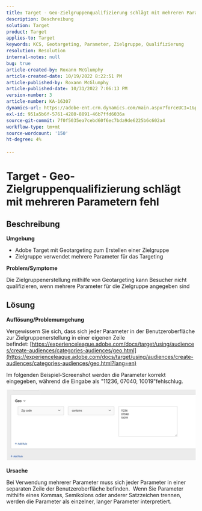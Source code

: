 ```yaml
---
title: Target - Geo-Zielgruppenqualifizierung schlägt mit mehreren Parametern fehl
description: Beschreibung
solution: Target
product: Target
applies-to: Target
keywords: KCS, Geotargeting, Parameter, Zielgruppe, Qualifizierung
resolution: Resolution
internal-notes: null
bug: true
article-created-by: Roxann McGlumphy
article-created-date: 10/19/2022 8:22:51 PM
article-published-by: Roxann McGlumphy
article-published-date: 10/31/2022 7:06:13 PM
version-number: 3
article-number: KA-16307
dynamics-url: https://adobe-ent.crm.dynamics.com/main.aspx?forceUCI=1&pagetype=entityrecord&etn=knowledgearticle&id=1c1274c8-eb4f-ed11-bba2-00224808679b
exl-id: 951a5b6f-5761-4280-8891-46b7ffd6036a
source-git-commit: 7f0f5035ea7cebd60f6ec7bda9de6225b6c602a4
workflow-type: tm+mt
source-wordcount: '150'
ht-degree: 4%

---
```


# Target - Geo-Zielgruppenqualifizierung schlägt mit mehreren Parametern fehl

## Beschreibung


<b>Umgebung</b>

- Adobe Target mit Geotargeting zum Erstellen einer Zielgruppe
- Zielgruppe verwendet mehrere Parameter für das Targeting


<b>Problem/Symptome</b>

Die Zielgruppenerstellung mithilfe von Geotargeting kann Besucher nicht qualifizieren, wenn mehrere Parameter für die Zielgruppe angegeben sind




## Lösung


<b>Auflösung/Problemumgehung</b>

Vergewissern Sie sich, dass sich jeder Parameter in der Benutzeroberfläche zur Zielgruppenerstellung in einer eigenen Zeile befindet: [https://experienceleague.adobe.com/docs/target/using/audiences/create-audiences/categories-audiences/geo.html](https://experienceleague.adobe.com/docs/target/using/audiences/create-audiences/categories-audiences/geo.html?lang=en)

Im folgenden Beispiel-Screenshot werden die Parameter korrekt eingegeben, während die Eingabe als &quot;11236, 07040, 10019&quot;fehlschlug.

![](assets/e6a271f9-4e59-ed11-9561-6045bd006e5a.png)

<b>Ursache</b>

Bei Verwendung mehrerer Parameter muss sich jeder Parameter in einer separaten Zeile der Benutzeroberfläche befinden.  Wenn Sie Parameter mithilfe eines Kommas, Semikolons oder anderer Satzzeichen trennen, werden die Parameter als einzelner, langer Parameter interpretiert.
